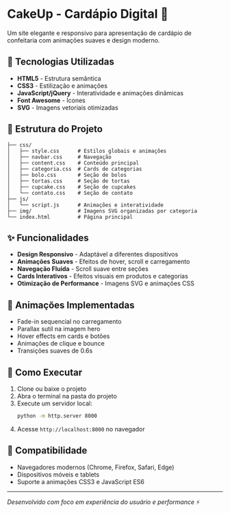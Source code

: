 # CakeUp - Cardápio Digital 🧁

Um site elegante e responsivo para apresentação de cardápio de confeitaria com animações suaves e design moderno.

## 🚀 Tecnologias Utilizadas

- **HTML5** - Estrutura semântica
- **CSS3** - Estilização e animações
- **JavaScript/jQuery** - Interatividade e animações dinâmicas
- **Font Awesome** - Ícones
- **SVG** - Imagens vetoriais otimizadas

## 📁 Estrutura do Projeto

```
├── css/
│   ├── style.css      # Estilos globais e animações
│   ├── navbar.css     # Navegação
│   ├── content.css    # Conteúdo principal
│   ├── categoria.css  # Cards de categorias
│   ├── bolo.css       # Seção de bolos
│   ├── tortas.css     # Seção de tortas
│   ├── cupcake.css    # Seção de cupcakes
│   └── contato.css    # Seção de contato
├── js/
│   └── script.js      # Animações e interatividade
├── img/               # Imagens SVG organizadas por categoria
└── index.html         # Página principal
```

## ✨ Funcionalidades

- **Design Responsivo** - Adaptável a diferentes dispositivos
- **Animações Suaves** - Efeitos de hover, scroll e carregamento
- **Navegação Fluida** - Scroll suave entre seções
- **Cards Interativos** - Efeitos visuais em produtos e categorias
- **Otimização de Performance** - Imagens SVG e animações CSS

## 🎯 Animações Implementadas

- Fade-in sequencial no carregamento
- Parallax sutil na imagem hero
- Hover effects em cards e botões
- Animações de clique e bounce
- Transições suaves de 0.6s

## 🔧 Como Executar

1. Clone ou baixe o projeto
2. Abra o terminal na pasta do projeto
3. Execute um servidor local:
   ```bash
   python -m http.server 8000
   ```
4. Acesse `http://localhost:8000` no navegador

## 📱 Compatibilidade

- Navegadores modernos (Chrome, Firefox, Safari, Edge)
- Dispositivos móveis e tablets
- Suporte a animações CSS3 e JavaScript ES6

---

*Desenvolvido com foco em experiência do usuário e performance* ⚡
